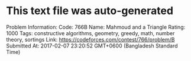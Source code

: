 # This text file was auto-generated

Problem Information:
Code: 766B
Name: Mahmoud and a Triangle
Rating: 1000
Tags: constructive algorithms, geometry, greedy, math, number theory, sortings
Link: https://codeforces.com/contest/766/problem/B
Submitted At: 2017-02-07 23:20:52 GMT+0600 (Bangladesh Standard Time)
